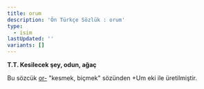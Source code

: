 ```yaml
---
title: orum
description: 'Ön Türkçe Sözlük : orum'
type:
  - isim
lastUpdated: ''
variants: []
---
```

**T.T. Kesilecek şey,  odun, ağaç**

Bu sözcük [or-](/pt/or-) "kesmek, biçmek" sözünden +Um eki ile üretilmiştir.
